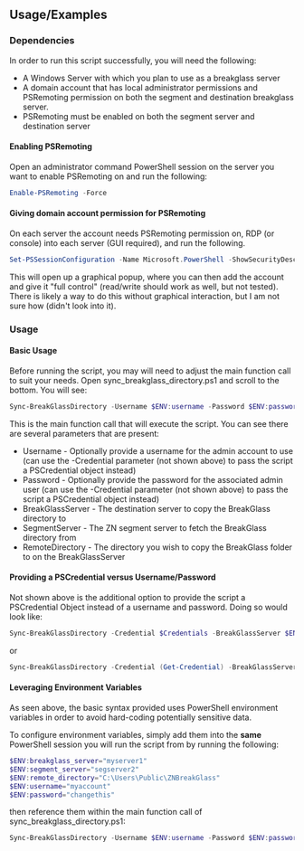 
## Usage/Examples

### Dependencies
In order to run this script successfully, you will need the following:
- A Windows Server with which you plan to use as a breakglass server
- A domain account that has local administrator permissions and PSRemoting permission on both the segment and destination breakglass server.
- PSRemoting must be enabled on both the segment server and destination server

#### Enabling PSRemoting
Open an administrator command PowerShell session on the server you want to enable PSRemoting on and run the following:
```powershell
Enable-PSRemoting -Force
```

#### Giving domain account permission for PSRemoting
On each server the account needs PSRemoting permission on, RDP (or console) into each server (GUI required), and run the following. 

```powershell
Set-PSSessionConfiguration -Name Microsoft.PowerShell -ShowSecurityDescriptorUI -Force 
```

This will open up a graphical popup, where you can then add the account and give it "full control" (read/write should work as well, but not tested). There is likely a way to do this without graphical interaction, but I am not sure how (didn't look into it).

### Usage

#### Basic Usage
Before running the script, you may will need to adjust the main function call to suit your needs. Open sync_breakglass_directory.ps1 and scroll to the bottom. You will see:

```powershell
Sync-BreakGlassDirectory -Username $ENV:username -Password $ENV:password -BreakGlassServer $ENV:breakglass_server -SegmentServer $ENV:segment_server -RemoteDirectory $ENV:remote_directory
```

This is the main function call that will execute the script. You can see there are several parameters that are present:
- Username - Optionally provide a username for the admin account to use (can use the -Credential parameter (not shown above) to pass the script a PSCredential object instead)
- Password - Optionally provide the password for the associated admin user (can use the -Credential parameter (not shown above) to pass the script a PSCredential object instead)
- BreakGlassServer - The destination server to copy the BreakGlass directory to 
- SegmentServer - The ZN segment server to fetch the BreakGlass directory from
- RemoteDirectory - The directory you wish to copy the BreakGlass folder to on the BreakGlassServer

#### Providing a PSCredential versus Username/Password

Not shown above is the additional option to provide the script a PSCredential Object instead of a username and password. Doing so would look like:

```powershell
Sync-BreakGlassDirectory -Credential $Credentials -BreakGlassServer $ENV:breakglass_server -SegmentServer $ENV:segment_server -RemoteDirectory $ENV:remote_directory
```

or 

```powershell
Sync-BreakGlassDirectory -Credential (Get-Credential) -BreakGlassServer $ENV:breakglass_server -SegmentServer $ENV:segment_server -RemoteDirectory $ENV:remote_directory
```

#### Leveraging Environment Variables

As seen above, the basic syntax provided uses PowerShell environment variables in order to avoid hard-coding potentially sensitive data. 

To configure environment variables, simply add them into the **same** PowerShell session you will run the script from by running the following:

```powershell
$ENV:breakglass_server="myserver1"
$ENV:segment_server="segserver2"
$ENV:remote_directory="C:\Users\Public\ZNBreakGlass"
$ENV:username="myaccount"
$ENV:password="changethis"
```

then reference them within the main function call of sync_breakglass_directory.ps1:

```powershell
Sync-BreakGlassDirectory -Username $ENV:username -Password $ENV:password -BreakGlassServer $ENV:breakglass_server -SegmentServer $ENV:segment_server -RemoteDirectory $ENV:remote_directory
```